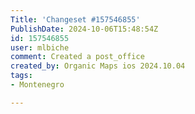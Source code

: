 ```yaml
---
Title: 'Changeset #157546855'
PublishDate: 2024-10-06T15:48:54Z
id: 157546855
user: mlbiche
comment: Created a post_office
created_by: Organic Maps ios 2024.10.04
tags:
- Montenegro

---
```

